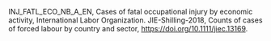 INJ_FATL_ECO_NB_A_EN, Cases of fatal occupational injury by economic activity, International Labor Organization.
JIE-Shilling-2018, Counts of cases of forced labour by country and sector, https://doi.org/10.1111/jiec.13169.